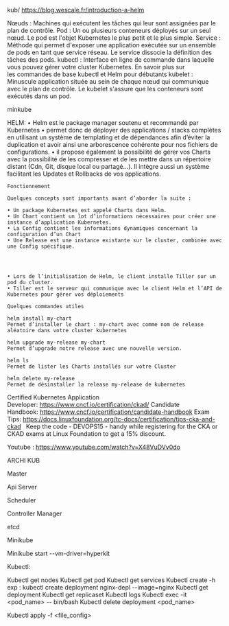 kub/
https://blog.wescale.fr/introduction-a-helm



Nœuds :
Machines qui exécutent les tâches qui leur sont assignées par le plan de contrôle.
Pod :
Un ou plusieurs conteneurs déployés sur un seul nœud. Le pod est l'objet Kubernetes le plus petit et le plus simple.
Service :
Méthode qui permet d'exposer une application exécutée sur un ensemble de pods en tant que service réseau. Le service dissocie la définition des tâches des pods.
kubectl :
Interface en ligne de commande dans laquelle vous pouvez gérer votre cluster Kubernetes. En savoir plus sur les commandes de base kubectl et Helm pour débutants
kubelet :
Minuscule application située au sein de chaque nœud qui communique avec le plan de contrôle. Le kubelet s'assure que les conteneurs sont exécutés dans un pod.


minkube


HELM:
	• Helm est le package manager soutenu et recommandé par Kubernetes
	• permet donc de déployer des applications / stacks complètes en utilisant un système de templating et de dépendances afin d’éviter la duplication et avoir ainsi une arborescence cohérente pour nos fichiers de configurations.
	• il propose également la possibilité de gérer vos Charts avec la possibilité de les compresser et de les mettre dans un répertoire distant (Cdn, Git, disque local ou partagé…).
	Il intègre aussi un système facilitant les Updates et Rollbacks de vos applications.
	
	Fonctionnement
	
	Quelques concepts sont importants avant d’aborder la suite :
	
	• Un package Kubernetes est appelé Charts dans Helm.
	• Un Chart contient un lot d’informations nécessaires pour créer une instance d’application Kubernetes.
	• La Config contient les informations dynamiques concernant la configuration d’un Chart
	• Une Release est une instance existante sur le cluster, combinée avec une Config spécifique.
	
	
	
	
	• Lors de l’initialisation de Helm, le client installe Tiller sur un pod du cluster.
	• Tiller est le serveur qui communique avec le client Helm et l’API de Kubernetes pour gérer vos déploiements
	
	Quelques commandes utiles
	
	helm install my-chart
	Permet d’installer le chart : my-chart avec comme nom de release aléatoire dans votre cluster kubernetes
	
	helm upgrade my-release my-chart
	Permet d’upgrade notre release avec une nouvelle version.
	
	helm ls
	Permet de lister les Charts installés sur votre Cluster
	
	helm delete my-release
	Permet de désinstaller la release my-release de kubernetes
	
	
	
	
	

Certified Kubernetes Application Developer: https://www.cncf.io/certification/ckad/
Candidate Handbook: https://www.cncf.io/certification/candidate-handbook
Exam Tips: https://docs.linuxfoundation.org/tc-docs/certification/tips-cka-and-ckad
 
Keep the code - DEVOPS15 - handy while registering for the CKA or CKAD exams at Linux Foundation to get a 15% discount.

Youtube : https://www.youtube.com/watch?v=X48VuDVv0do




ARCHI KUB


Master

Api Server

Scheduler

Controller Manager

etcd







Minikube

Minikube start --vm-driver=hyperkit


Kubectl:

Kubectl get nodes
Kubectl get pod
Kubectl get services
Kubectl create -h  exp : kubectl create deployment nginx-depl --image=nginx
Kubectl get deployment
Kubectl get replicaset
Kubectl logs <pod-name>
Kubectl exec -it <pod_name> -- bin/bash
Kubectl delete deployment <pod_name>

Kubectl apply -f <file_config>
